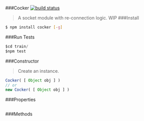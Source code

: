 ###Cocker 
[![build status](https://travis-ci.org/rootslab/cocker.png?branch=master)](https://travis-ci.org/rootslab/cocker)
> A socket module with re-connection logic.
> WIP
###Install
```bash
$ npm install cocker [-g]
```
###Run Tests

```javascript
$cd train/
$npm test
```

###Constructor

> Create an instance. 

```javascript
Cocker( [ Object obj ] )
// or
new Cocker( [ Object obj ] )
```

###Properties

```javascript
```

###Methods

```javascript
```
